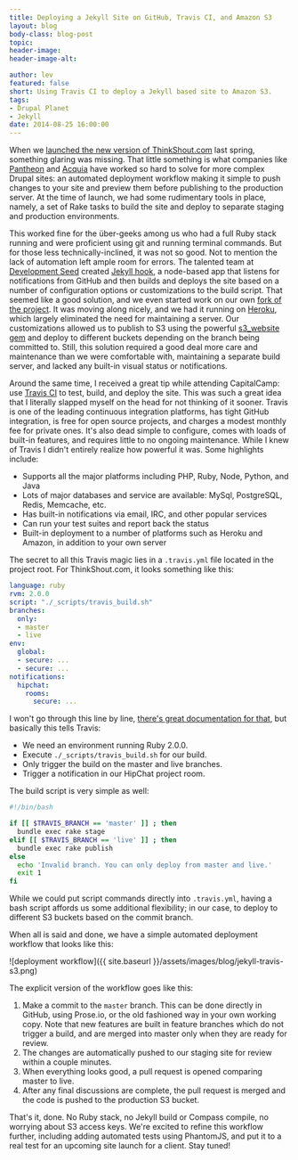 ```yaml
---
title: Deploying a Jekyll Site on GitHub, Travis CI, and Amazon S3
layout: blog
body-class: blog-post
topic:
header-image:
header-image-alt:

author: lev
featured: false
short: Using Travis CI to deploy a Jekyll based site to Amazon S3.
tags:
- Drupal Planet
- Jekyll
date: 2014-08-25 16:00:00
---
```


When we [launched the new version of ThinkShout.com](http://thinkshout.com/blog/2014/03/technology-behind-thinkshout/) last spring, something glaring was missing. That little something is what companies like [Pantheon](https://getpantheon.com) and [Acquia](https://www.acquia.com/products-services/acquia-cloud) have worked so hard to solve for more complex Drupal sites: an automated deployment workflow making it simple to push changes to your site and preview them before publishing to the production server. At the time of launch, we had some rudimentary tools in place, namely, a set of Rake tasks to build the site and deploy to separate staging and production environments.

This worked fine for the über-geeks among us who had a full Ruby stack running and were proficient using git and running terminal commands. But for those less technically-inclined, it was not so good. Not to mention the lack of automation left ample room for errors. The talented team at [Development Seed](http://www.developmentseed.org/) created [Jekyll hook](https://github.com/developmentseed/jekyll-hook), a node-based app that listens for notifications from GitHub and then builds and deploys the site based on a number of configuration options or customizations to the build script. That seemed like a good solution, and we even started work on our own [fork of the project](https://github.com/thinkshout/jekyll-hook). It was moving along nicely, and we had it running on [Heroku](http://heroku.com), which largely eliminated the need for maintaining a server. Our customizations allowed us to publish to S3 using the powerful [s3_website gem](https://github.com/laurilehmijoki/s3_website) and deploy to different buckets depending on the branch being committed to. Still, this solution required a good deal more care and maintenance than we were comfortable with, maintaining a separate build server, and lacked any built-in visual status or notifications.

Around the same time, I received a great tip while attending CapitalCamp: use [Travis CI](http://travis-ci.org) to test, build, and deploy the site. This was such a great idea that I literally slapped myself on the head for not thinking of it sooner. Travis is one of the leading continuous integration platforms, has tight GitHub integration, is free for open source projects, and charges a modest monthly fee for private ones. It's also dead simple to configure, comes with loads of built-in features, and requires little to no ongoing maintenance. While I knew of Travis I didn't entirely realize how powerful it was. Some highlights include:

* Supports all the major platforms including PHP, Ruby, Node, Python, and Java
* Lots of major databases and service are available: MySql, PostgreSQL, Redis, Memcache, etc.
* Has built-in notifications via email, IRC, and other popular services
* Can run your test suites and report back the status
* Built-in deployment to a number of platforms such as Heroku and Amazon, in addition to your own server

The secret to all this Travis magic lies in a `.travis.yml` file located in the project root. For ThinkShout.com, it looks something like this:

~~~yaml
language: ruby
rvm: 2.0.0
script: "./_scripts/travis_build.sh"
branches:
  only:
  - master
  - live
env:
  global:
  - secure: ...
  - secure: ...
notifications:
  hipchat:
    rooms:
      secure: ...
~~~

I won't go through this line by line, [there's great documentation for that](http://docs.travis-ci.com/user/build-configuration/), but basically this tells Travis:

* We need an environment running Ruby 2.0.0.
* Execute `./_scripts/travis_build.sh` for our build.
* Only trigger the build on the master and live branches.
* Trigger a notification in our HipChat project room.

The build script is very simple as well:

~~~bash
#!/bin/bash

if [[ $TRAVIS_BRANCH == 'master' ]] ; then
  bundle exec rake stage
elif [[ $TRAVIS_BRANCH == 'live' ]] ; then
  bundle exec rake publish
else
  echo 'Invalid branch. You can only deploy from master and live.'
  exit 1
fi
~~~

While we could put script commands directly into `.travis.yml`, having a bash script affords us some additional flexibility; in our case, to deploy to different S3 buckets based on the commit branch.

When all is said and done, we have a simple automated deployment workflow that looks like this:

![deployment workflow]({{ site.baseurl }}/assets/images/blog/jekyll-travis-s3.png)

The explicit version of the workflow goes like this:

1. Make a commit to the `master` branch. This can be done directly in GitHub, using Prose.io, or the old fashioned way in your own working copy. Note that new features are built in feature branches which do not trigger a build, and are merged into master only when they are ready for review.
2. The changes are automatically pushed to our staging site for review within a couple minutes.
3. When everything looks good, a pull request is opened comparing master to live.
4. After any final discussions are complete, the pull request is merged and the code is pushed to the production S3 bucket.

That's it, done. No Ruby stack, no Jekyll build or Compass compile, no worrying about S3 access keys. We're excited to refine this workflow further, including adding automated tests using PhantomJS, and put it to a real test for an upcoming site launch for a client. Stay tuned!
